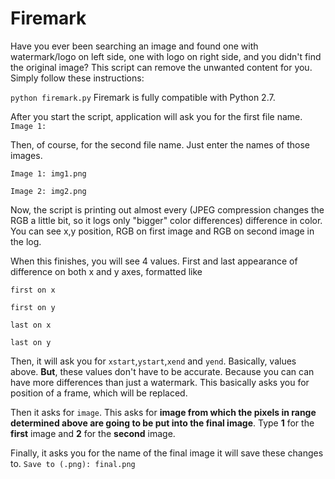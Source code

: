 # Firemark
Have you ever been searching an image and found one with watermark/logo on left side, one with logo on right side, and you didn't find the original image? This script can remove the unwanted content for you. Simply follow these instructions:

`python firemark.py` Firemark is fully compatible with Python 2.7.
 
After you start the script, application will ask you for the first file name. `Image 1: `
 
Then, of course, for the second file name. Just enter the names of those images.
 
`Image 1: img1.png`
 
`Image 2: img2.png`
 
Now, the script is printing out almost every (JPEG compression changes the RGB a little bit, so it logs only "bigger" color differences) difference in color. You can see x,y position, RGB on first image and RGB on second image in the log.
 
When this finishes, you will see 4 values. First and last appearance of difference on both x and y axes, formatted like
 
`first on x`
 
`first on y`
 
`last on x`
 
`last on y`
 
Then, it will ask you for `xstart`,`ystart`,`xend` and `yend`. Basically, values above. **But**, these values don't have to be accurate. Because you can can have more differences than just a watermark. This basically asks you for position of a frame, which will be replaced.
 
Then it asks for `image`. This asks for **image from which the pixels in range determined above are going to be put into the final image**. Type **1** for the **first** image and **2** for the **second** image.
 
Finally, it asks you for the name of the final image it will save these changes to.
`Save to (.png): final.png`
